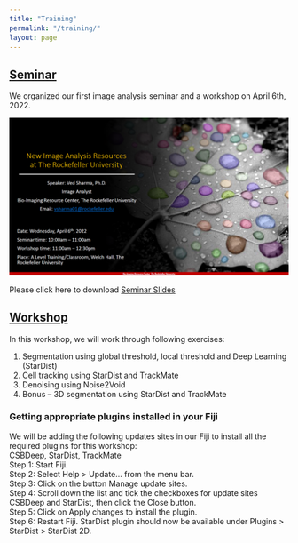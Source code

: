 ```yaml
---
title: "Training"
permalink: "/training/"
layout: page
---
```


## <ins>Seminar</ins>
We organized our first image analysis seminar and a workshop on April 6th, 2022. 

![seminar announcement](/seminar_workkshop/Seminar_flyer.png)


Please click here to download <a href="/seminar_workkshop/Image analysis seminar_v10.pdf" download>Seminar Slides<a/>

## <ins>Workshop</ins>
In this workshop, we will work through following exercises:
1. Segmentation using global threshold, local threshold and Deep Learning (StarDist)
2. Cell tracking using StarDist and TrackMate
3. Denoising using Noise2Void
4. Bonus – 3D segmentation using StarDist and TrackMate

### Getting appropriate plugins installed in your Fiji
We will be adding the following updates sites in our Fiji to install all the required plugins for this workshop:   
  CSBDeep, StarDist, TrackMate  
Step 1: Start Fiji.  
Step 2: Select Help > Update... from the menu bar.  
Step 3: Click on the button Manage update sites.  
Step 4: Scroll down the list and tick the checkboxes for update sites CSBDeep and StarDist, then click the Close button.  
Step 5: Click on Apply changes to install the plugin.  
Step 6: Restart Fiji. StarDist plugin should now be available under Plugins > StarDist > StarDist 2D.  
  
  
  
  
  
  
  


